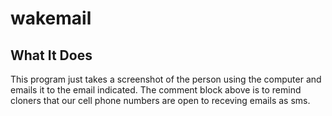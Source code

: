 # wakemail
## What It Does
This program just takes a screenshot of the person using the computer and emails it to the email indicated. The comment block above is to remind cloners that our cell phone numbers are open to receving emails as sms.
